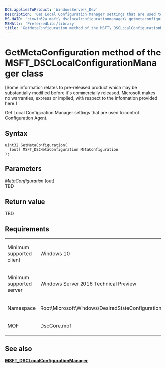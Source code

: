 ```yaml
---
DCS.appliesToProduct: 'WindowsServer\_Dev'
Description: 'Get Local Configuration Manager settings that are used to control Configuration Agent.'
MS-HAID: 'cimwin32a.msft\_dsclocalconfigurationmanager\_getmetaconfiguration'
MSHAttr: 'PreferredLib:/library'
title: 'GetMetaConfiguration method of the MSFT\_DSCLocalConfigurationManager class'
---
```


# GetMetaConfiguration method of the MSFT\_DSCLocalConfigurationManager class


\[Some information relates to pre-released product which may be substantially modified before it's commercially released. Microsoft makes no warranties, express or implied, with respect to the information provided here.\]

Get Local Configuration Manager settings that are used to control Configuration Agent.

Syntax
------

```mof
uint32 GetMetaConfiguration(
  [out] MSFT_DSCMetaConfiguration MetaConfiguration
);
```

Parameters
----------

*MetaConfiguration* \[out\]  
TBD

Return value
------------

TBD

Requirements
------------

<table>
<colgroup>
<col width="50%" />
<col width="50%" />
</colgroup>
<tbody>
<tr class="odd">
<td align="left"><p>Minimum supported client</p></td>
<td align="left"><p>Windows 10</p></td>
</tr>
<tr class="even">
<td align="left"><p>Minimum supported server</p></td>
<td align="left"><p>Windows Server 2016 Technical Preview</p></td>
</tr>
<tr class="odd">
<td align="left"><p>Namespace</p></td>
<td align="left"><p>Root\Microsoft\Windows\DesiredStateConfiguration</p></td>
</tr>
<tr class="even">
<td align="left"><p>MOF</p></td>
<td align="left">DscCore.mof</td>
</tr>
</tbody>
</table>

## <span id="see_also"></span>See also


[**MSFT\_DSCLocalConfigurationManager**](msft-dsclocalconfigurationmanager.md)

 

 



